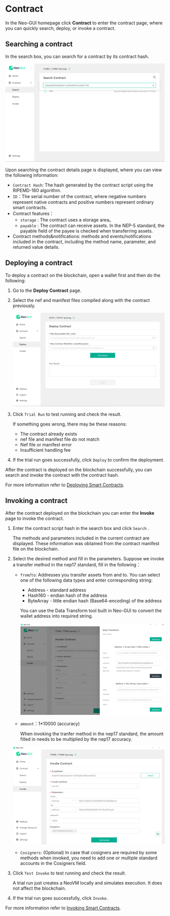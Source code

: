 # Contract

In the Neo-GUI homepage click **Contract** to enter the contract page, where you can quickly search, deploy, or invoke a contract.

## Searching a contract

In the search box, you can search for a contract by its contract hash.

![](../assets/guiSearchContract.png)

Upon searching the contract details page is displayed, where you can view the following information:

-  `Contract Hash`: The hash generated by the contract script using the RIPEMD-160 algorithm.
- `ID`：The serial number of the contract, where negative numbers represent native contracts and positive numbers represent ordinary smart contracts.
- Contract features：
  - `storage` : The contract uses a storage area。
  - `payable` : The contract can receive assets. In the NEP-5 standard, the payable field of the payee is checked when transferring assets.
- Contract methods&notifications: methods and events/notifications included in the contract, including the method name, parameter, and returned value details.

## Deploying a contract

To deploy a contract on the blockchain, open a wallet first and then do the following:

1. Go to the **Deploy Contract** page.

2. Select the nef and manifest files compiled along with the contract previously.

   ![](../assets/guiDeployContract.png)

3. Click `Trial Run` to test running and check the result.

   If something goes wrong, there may be these reasons:

   - The contract already exists
   - nef file and manifest file do not match
   - Nef file or manifest error
   - Insufficient handling fee

4. If the trial run goes successfully, click `Deploy` to confirm the deployment.

After the contract is deployed on the blockchain successfully, you can search and invoke the contract with the contract hash.

For more information refer to [Deploying Smart Contracts](../../develop/deploy/deploy.md).

## Invoking a contract

After the contract deployed on the blockchain you can enter the **Invoke** page to invoke the contract.

1. Enter the contract script hash in the search box and click `Search` .

   The methods and parameters included in the current contract are displayed. These information was obtained from the contract manifest file on the blockchain.

2. Select the desired method and fill in the parameters. Suppose we invoke a transfer method in the nep17 standard, fill in the following：

   + `from`/`to`: Addresses you transfer assets from and to. You can select one of the following data types and enter corresponding string:

     + Address - standard address
     + Hash160 - endian hash of the address
     + ByteArray - little endian hash (Base64-encoding) of the address

     You can use the Data Transform tool built in Neo-GUI to convert the wallet address into required string.

     ![](../assets/datatransf_1.png)

   + `amount`：1*10000 (accuracy)

     When invoking the tranfer method in the nep17 standard, the amount filled in needs to be multiplied by the nep17 accuracy.

   ![](../assets/guiInvokeContract.png)

   + `Cosigners`: (Optional) In case that cosigners are required by some methods when invoked, you need to add one or multiple standard accounts in the Cosigners field.

4. Click `Test Invoke` to test running and check the result.

   A trial run just creates a NeoVM locally and simulates execution. It does not affect the blockchain.

5. If the trial run goes successfully, click `Invoke`.

For more information refer to [Invoking Smart Contracts](../../develop/deploy/invoke.md).

